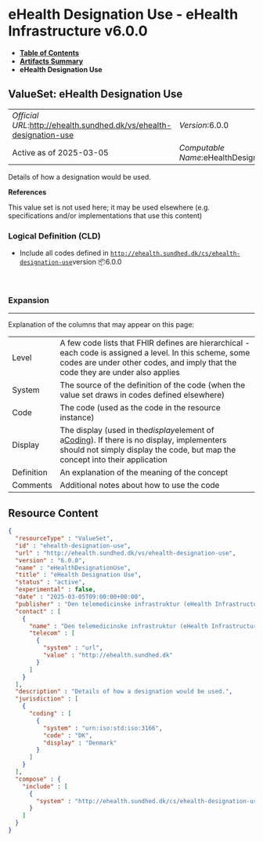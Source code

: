 # eHealth Designation Use - eHealth Infrastructure v6.0.0

* [**Table of Contents**](toc.md)
* [**Artifacts Summary**](artifacts.md)
* **eHealth Designation Use**

## ValueSet: eHealth Designation Use 

| | |
| :--- | :--- |
| *Official URL*:http://ehealth.sundhed.dk/vs/ehealth-designation-use | *Version*:6.0.0 |
| Active as of 2025-03-05 | *Computable Name*:eHealthDesignationUse |

 
Details of how a designation would be used. 

 **References** 

This value set is not used here; it may be used elsewhere (e.g. specifications and/or implementations that use this content)

### Logical Definition (CLD)

* Include all codes defined in [`http://ehealth.sundhed.dk/cs/ehealth-designation-use`](CodeSystem-ehealth-designation-use.md)version 📦6.0.0

 

### Expansion

-------

 Explanation of the columns that may appear on this page: 

| | |
| :--- | :--- |
| Level | A few code lists that FHIR defines are hierarchical - each code is assigned a level. In this scheme, some codes are under other codes, and imply that the code they are under also applies |
| System | The source of the definition of the code (when the value set draws in codes defined elsewhere) |
| Code | The code (used as the code in the resource instance) |
| Display | The display (used in the*display*element of a[Coding](http://hl7.org/fhir/R4/datatypes.html#Coding)). If there is no display, implementers should not simply display the code, but map the concept into their application |
| Definition | An explanation of the meaning of the concept |
| Comments | Additional notes about how to use the code |



## Resource Content

```json
{
  "resourceType" : "ValueSet",
  "id" : "ehealth-designation-use",
  "url" : "http://ehealth.sundhed.dk/vs/ehealth-designation-use",
  "version" : "6.0.0",
  "name" : "eHealthDesignationUse",
  "title" : "eHealth Designation Use",
  "status" : "active",
  "experimental" : false,
  "date" : "2025-03-05T09:00:00+00:00",
  "publisher" : "Den telemedicinske infrastruktur (eHealth Infrastructure)",
  "contact" : [
    {
      "name" : "Den telemedicinske infrastruktur (eHealth Infrastructure)",
      "telecom" : [
        {
          "system" : "url",
          "value" : "http://ehealth.sundhed.dk"
        }
      ]
    }
  ],
  "description" : "Details of how a designation would be used.",
  "jurisdiction" : [
    {
      "coding" : [
        {
          "system" : "urn:iso:std:iso:3166",
          "code" : "DK",
          "display" : "Denmark"
        }
      ]
    }
  ],
  "compose" : {
    "include" : [
      {
        "system" : "http://ehealth.sundhed.dk/cs/ehealth-designation-use"
      }
    ]
  }
}

```
